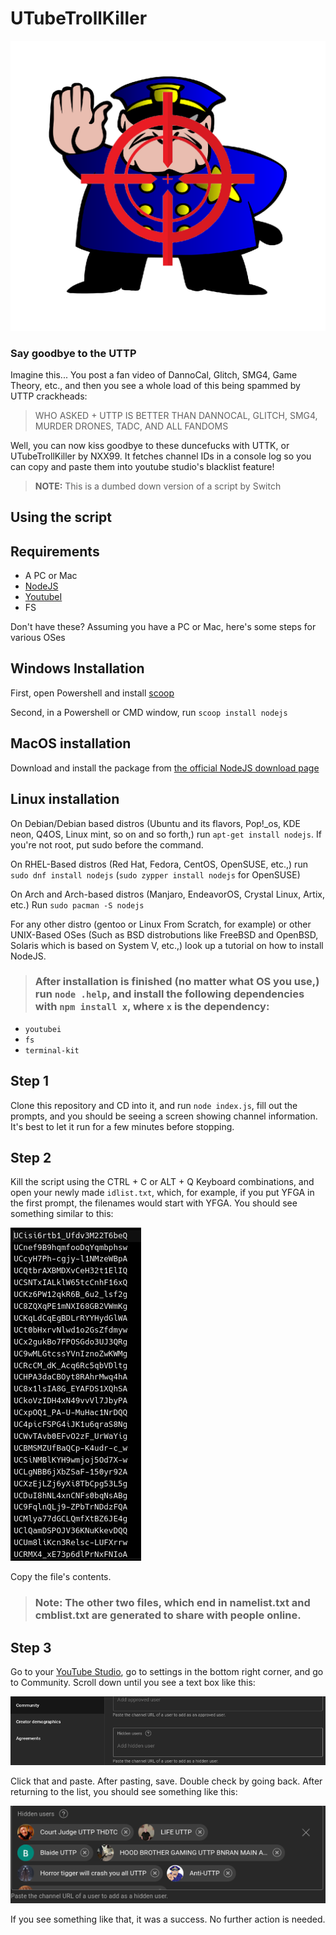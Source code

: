 # UTubeTrollKiller

![UTubeTrollKiller Logo](images/uttklogo.png)

### Say goodbye to the UTTP

Imagine this... You post a fan video of DannoCal, Glitch, SMG4, Game Theory, etc., and then you see a whole load of this being spammed by UTTP crackheads:

> WHO ASKED + UTTP IS BETTER THAN DANNOCAL, GLITCH, SMG4, MURDER DRONES, TADC, AND ALL FANDOMS

Well, you can now kiss goodbye to these duncefucks with UTTK, or UTubeTrollKiller by NXX99. It fetches channel IDs in a console log so you can copy and paste them into youtube studio's blacklist feature!

> **NOTE:** This is a dumbed down version of a script by Switch


## Using the script

## Requirements

* A PC or Mac
* [NodeJS](https://nodejs.org)
* [YoutubeI](https://www.npmjs.com/package/youtubei)
* FS
  
Don't have these? Assuming you have a PC or Mac, here's some steps for various OSes

## Windows Installation

First, open Powershell and install [scoop](https://scoop.sh/)

Second, in a Powershell or CMD window, run `scoop install nodejs`

## MacOS installation

Download and install the package from [the official NodeJS download page](https://nodejs.org/en/download)

## Linux installation

On Debian/Debian based distros (Ubuntu and its flavors, Pop!_os, KDE neon, Q4OS, Linux mint, so on and so forth,) run `apt-get install nodejs`. If you're not root, put sudo before the command.

On RHEL-Based distros (Red Hat, Fedora, CentOS, OpenSUSE, etc.,) run `sudo dnf install nodejs` (`sudo zypper install nodejs` for OpenSUSE)

On Arch and Arch-based distros (Manjaro, EndeavorOS, Crystal Linux, Artix, etc.) Run `sudo pacman -S nodejs`

For any other distro (gentoo or Linux From Scratch, for example) or other UNIX-Based OSes (Such as BSD distrobutions like FreeBSD and OpenBSD, Solaris which is based on System V, etc.,) look up a tutorial on how to install NodeJS.

> ### After installation is finished (no matter what OS you use,) run `node .help`, and install the following dependencies with `npm install x`, where `x` is the dependency:

* `youtubei`
* `fs`
* `terminal-kit`



## Step 1

Clone this repository and CD into it, and run `node index.js`, fill out the prompts, and you should be seeing a screen showing channel information. It's best to let it run for a few minutes before stopping.

## Step 2

Kill the script using the CTRL + C or ALT + Q Keyboard combinations, and open your newly made `idlist.txt`, which, for example, if you put YFGA in the first prompt, the filenames would start with YFGA. You should see something similar to this:

![Sample screenshot of an idlist.txt file](images/steps/01.png)

Copy the file's contents.

> ### Note: The other two files, which end in namelist.txt and cmblist.txt are generated to share with people online.  

## Step 3

Go to your [YouTube Studio](https://studio.youtube.com), go to settings in the bottom right corner, and go to Community. Scroll down until you see a text box like this:

![Screenshot of an empty hidden users list box](images/steps/02.png)

Click that and paste. After pasting, save. Double check by going back. After returning to the list, you should see something like this:

![Sample screenshot of a full hidden channels list](images/steps/03.png)

If you see something like that, it was a success. No further action is needed.


